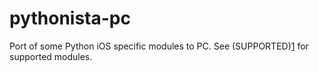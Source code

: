 pythonista-pc
=============

Port of some Python iOS specific modules to PC.
See (SUPPORTED)[1] for supported modules.

  [1]: http://www.google.com
